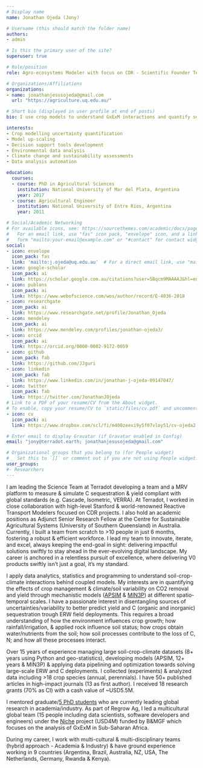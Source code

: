 ```yaml
---
# Display name
name: Jonathan Ojeda (Jony)

# Username (this should match the folder name)
authors:
- admin

# Is this the primary user of the site?
superuser: true

# Role/position
role: Agro-ecosystems Modeler with focus on CDR - Scientific Founder Terradot

# Organizations/Affiliations
organizations:
- name: jonathanjesusojeda@gmail.com
  url: "https://agriculture.uq.edu.au/"

# Short bio (displayed in user profile at end of posts)
bio: I use crop models to understand GxExM interactions and quantify sources of uncertainties in agricultural predictions.

interests:
- Crop modelling uncertainty quantification
- Model up-scaling
- Decision support tools development
- Environmental data analysis
- Climate change and sustainability assessments
- Data analysis automation

education:
  courses:
  - course: PhD in Agricultural Sciences
    institution: National University of Mar del Plata, Argentina
    year: 2017
  - course: Agricultural Engineer
    institution: National University of Entre Ríos, Argentina
    year: 2011

# Social/Academic Networking
# For available icons, see: https://sourcethemes.com/academic/docs/page-builder/#icons
#   For an email link, use "fas" icon pack, "envelope" icon, and a link in the
#   form "mailto:your-email@example.com" or "#contact" for contact widget.
social:
- icon: envelope
  icon_pack: fas
  link: 'mailto:j.ojeda@uq.edu.au'  # For a direct email link, use "mailto:test@example.org".
- icon: google-scholar
  icon_pack: ai
  link: https://scholar.google.com.au/citations?user=5Bqcm9MAAAAJ&hl=en
- icon: publons
  icon_pack: ai
  link: https://www.webofscience.com/wos/author/record/E-4036-2018
- icon: researchgate
  icon_pack: ai
  link: https://www.researchgate.net/profile/Jonathan_Ojeda
- icon: mendeley
  icon_pack: ai
  link: https://www.mendeley.com/profiles/jonathan-ojeda3/
- icon: orcid
  icon_pack: ai
  link: https://orcid.org/0000-0002-9172-0059
- icon: github
  icon_pack: fab
  link: https://github.com/JJguri
- icon: linkedin
  icon_pack: fab
  link: https://www.linkedin.com/in/jonathan-j-ojeda-09147047/
- icon: twitter
  icon_pack: fab
  link: https://twitter.com/JonathanJOjeda
# Link to a PDF of your resume/CV from the About widget.
# To enable, copy your resume/CV to `static/files/cv.pdf` and uncomment the lines below.
- icon: cv
  icon_pack: ai
  link: https://www.dropbox.com/scl/fi/m400zeexi9y5f07vloy51/cv-ojeda2.pdf?rlkey=299lcp105mt0cv0wiw1nw2qq1&dl=0

# Enter email to display Gravatar (if Gravatar enabled in Config)
email: "jony@terradot.earth; jonathanjesusojeda@gmail.com"

# Organizational groups that you belong to (for People widget)
#   Set this to `[]` or comment out if you are not using People widget.
user_groups:
#- Researchers
---
```


I am leading the Science Team at Terradot developing a team and a MRV platform to measure & simulate C 
sequestration & yield compliant with global standards (e.g. Cascade, Isometric, VERRA). At Terradot, I 
worked in close collaboration with high-level Stanford & world-renowned Reactive Transport Modelers 
focused on CDR projects. I also hold an academic positions as Adjunct Senior Research Fellow at the Centre 
for Sustainable Agricultural Systems (University of Southern Queensland) in Australia. Currently, 
I built a team from scratch to >10 people in just 6 months, 
fostering a robust & efficient workforce. I lead my team to innovate, iterate, and excel, always 
keeping the end-goal in sight: delivering impactful solutions swiftly to stay ahead in the ever-evolving 
digital landscape. My career is anchored in a relentless pursuit of excellence, where delivering V0 products 
swiftly isn’t just a goal, it’s my standard.

I apply data analytics, statistics and programming to understand soil-crop-climate interactions 
behind coupled models. My interests are in quantifying the effects of crop management & climate/soil 
variability on CO2 removal and yield through mechanistic models ([APSIM](https://www.apsim.info/) & [MIN3P](https://www.min3p.com/)) 
at different spatio-temporal scales. 
I have a passionate interest in disentangling sources of uncertainties/variability to better predict 
yield and C (organic and inorganic) sequestration trough ERW field deployments. This requires a broad 
understanding of how the environment influences crop growth; how rainfall/irrigation, & applied rock 
influence soil status; how crops obtain water/nutrients from the soil; how soil processes contribute 
to the loss of C, N; and how all these processes interact.

Over 15 years of experience managing large soil-crop-climate datasets (8+ years using Python and 
geo-statistics), developing models (APSIM, 12+ years & MIN3P) & applying data pipelining and 
optimization towards solving large-scale ERW and C deployments. I collected (experiments) & 
analyzed data including >18 crop species (annual, perennials). I have 50+ published articles 
in high-impact journals (13 as first author). I received 18 research grants (70% as CI) with a cash value of ~USD5.5M.

I mentored graduate/[5 PhD students](/phd) who are currently leading global research in academia/industry. 
As part of Regrow Ag, I led a multicultural global team (15 people including data scientists, 
software developers and engineers) under the [Niche](https://www.regrow.ag/post/regrow-leads-5m-project-niche-to-optimize-crop-variety-placement-in-sub-saharan-africa)
project (USD4M) funded by B&MGF which focuses on the analysis of GxExM in Sub-Saharan Africa. 

During my career, I work with multi-cultural & multi-disciplinary teams (hybrid approach - 
Academia & Industry) & have ground experience working in 9 countries (Argentina, Brazil, 
Australia, NZ, USA, The Netherlands, Germany, Rwanda & Kenya).
